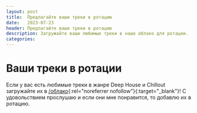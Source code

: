```yaml
---
layout: post
title:  Предлагайте ваши треки в ротацию
date:   2023-07-23
header: Предлагайте ваши треки в ротацию
description: Загружайте ваши любимые треки в наше облако для ротации.
categories:
---
```


# Ваши треки в ротации
Если у вас есть любимые треки в жанре Deep House и Chillout загружайте их в [/облако](https://mega.nz/filerequest/NE94g4KenFY){:rel="noreferrer nofollow"}{:target="_blank"}! 
С удовольствием прослушаю и если они мне понравится, то добавлю их в ротацию.

